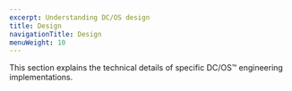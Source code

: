 ```yaml
---
excerpt: Understanding DC/OS design
title: Design
navigationTitle: Design
menuWeight: 10
---
```


This section explains the technical details of specific DC/OS&trade; engineering implementations.
